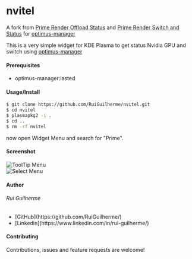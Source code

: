 # nvitel
A fork from [Prime Render Offload Status](https://store.kde.org/p/1411472/) and [Prime Render Switch and Status](https://store.kde.org/p/1425330/) for [optimus-manager](https://github.com/Askannz/optimus-manager)

This is a very simple widget for KDE Plasma to get status Nvidia GPU and switch using [optimus-manager](https://github.com/Askannz/optimus-manager)

#### Prerequisites
<ul>
<li>optimus-manager:lasted</li>
</ul> 

#### Usage/Install

```bash
$ git clone https://github.com/RuiGuilherme/nvitel.git
$ cd nvitel
$ plasmapkg2 -i .                         
$ cd ..
$ rm -rf nvitel
```

now open Widget Menu and search for "Prime".

#### Screenshot
![ToolTip Menu](https://i.imgur.com/8t9Fg7g.png)
<br />
![Select Menu](https://i.imgur.com/Pe9Wvb2.png)

#### Author
###### Rui Guilherme
<ul>
<li>[GitHub](https://github.com/RuiGuilherme/)</li>
<li>[Linkedin](https://www.linkedin.com/in/rui-guilherme/)</li>
</ul> 

#### Contributing
Contributions, issues and feature requests are welcome!
